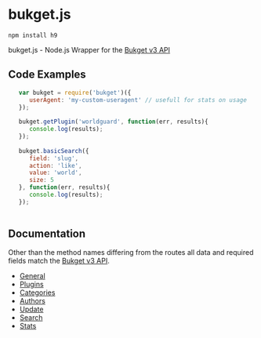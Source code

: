 bukget.js
=========

    npm install h9



bukget.js - Node.js Wrapper for the [Bukget v3 API](http://bukget.org/documentation)


Code Examples
-------------
```javascript
   var bukget = require('bukget')({
      userAgent: 'my-custom-useragent' // usefull for stats on usage
   });
   
   bukget.getPlugin('worldguard', function(err, results){
      console.log(results);
   });
   
   bukget.basicSearch({
      field: 'slug',
      action: 'like',
      value: 'world',
      size: 5
   }, function(err, results){
      console.log(results);
   });
   
```

Documentation
--------------------

Other than the method names differing from the routes all data and required fields match the [Bukget v3 API](http://bukget.org/documentation).

* [General](https://github.com/nodecraft/bukget.js/wiki/General/)
* [Plugins](https://github.com/nodecraft/bukget.js/wiki/Plugins)
* [Categories](https://github.com/nodecraft/bukget.js/wiki/Categories)
* [Authors](https://github.com/nodecraft/bukget.js/wiki/Authors)
* [Update](https://github.com/nodecraft/bukget.js/wiki/Update)
* [Search](https://github.com/nodecraft/bukget.js/wiki/Search)
* [Stats](https://github.com/nodecraft/bukget.js/wiki/Stats)
